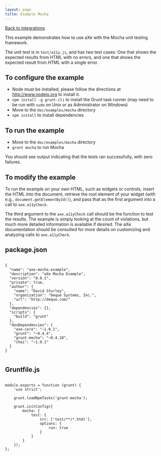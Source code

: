 ```yaml
---
layout: page
title: Example Mocha
---
```

[Back to integrations](/examples/)



This example demonstrates how to use aXe with the Mocha unit testing framework.

The unit test is in `test/a11y.js`, and has two test cases: One that shows the
expected results from HTML with no errors, and one that shows the expected
result from HTML with a single error.

## To configure the example ##

* Node must be installed; please follow the directions at http://www.nodejs.org
  to install it.
* `npm install -g grunt-cli` to install the Grunt task runner (may need to be
  run with `sudo` on Unix or as Administrator on Windows)
* Move to the `doc/examples/mocha` directory
* `npm install` to install dependencies

## To run the example ##

* Move to the `doc/examples/mocha` directory
* `grunt mocha` to run Mocha

You should see output indicating that the tests ran successfully, with zero
failures.

## To modify the example ##

To run the example on your own HTML, such as widgets or controls, insert the
HTML into the document, retrieve the root element of your widget (with e.g.,
`document.getElementById()`), and pass that as the first argument into a call
to `axe.a11yCheck`.  

The third argument to the `axe.a11yCheck` call should be the function to test
the results. The example is simply looking at the count of violations, but much
more detailed information is available if desired.  The aXe documentation
should be consulted for more details on customizing and
analyzing calls to `axe.a11yCheck`.


## package.json
<pre><code class="highlight language-javascript">
{
  "name": "axe-mocha-example",
  "description": "aXe Mocha Example",
  "version": "0.0.1",
  "private": true,
  "author": {
    "name": "David Sturley",
    "organization": "Deque Systems, Inc.",
    "url": "http://deque.com/"
  },
  "dependencies": {},
  "scripts": {
    "build": "grunt"
  },
  "devDependencies": {
    "axe-core": "~1.0.1",
    "grunt": "~0.4.4",
    "grunt-mocha": "~0.4.10",
    "chai": "~1.9.1"
  }
}

</code></pre>

## Gruntfile.js
<pre><code class="highlight language-javascript">
module.exports = function (grunt) {
	'use strict';

	grunt.loadNpmTasks('grunt-mocha');

	grunt.initConfig({
		mocha: {
			test: {
				src: ['test/**/*.html'],
				options: {
					run: true
				}
			}
		}
	});
};
</code></pre>

